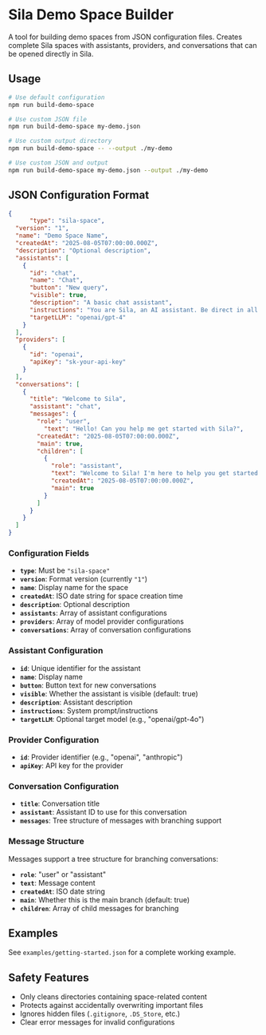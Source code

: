 # Sila Demo Space Builder

A tool for building demo spaces from JSON configuration files. Creates complete Sila spaces with assistants, providers, and conversations that can be opened directly in Sila.

## Usage

```bash
# Use default configuration
npm run build-demo-space

# Use custom JSON file
npm run build-demo-space my-demo.json

# Use custom output directory
npm run build-demo-space -- --output ./my-demo

# Use custom JSON and output
npm run build-demo-space my-demo.json --output ./my-demo
```

## JSON Configuration Format

```json
{
      "type": "sila-space",
  "version": "1",
  "name": "Demo Space Name",
  "createdAt": "2025-08-05T07:00:00.000Z",
  "description": "Optional description",
  "assistants": [
    {
      "id": "chat",
      "name": "Chat",
      "button": "New query",
      "visible": true,
      "description": "A basic chat assistant",
      "instructions": "You are Sila, an AI assistant. Be direct in all responses.",
      "targetLLM": "openai/gpt-4"
    }
  ],
  "providers": [
    {
      "id": "openai",
      "apiKey": "sk-your-api-key"
    }
  ],
  "conversations": [
    {
      "title": "Welcome to Sila",
      "assistant": "chat",
      "messages": {
        "role": "user",
          "text": "Hello! Can you help me get started with Sila?",
        "createdAt": "2025-08-05T07:00:00.000Z",
        "main": true,
        "children": [
          {
            "role": "assistant",
            "text": "Welcome to Sila! I'm here to help you get started...",
            "createdAt": "2025-08-05T07:00:00.000Z",
            "main": true
          }
        ]
      }
    }
  ]
}
```

### Configuration Fields

- **`type`**: Must be `"sila-space"`
- **`version`**: Format version (currently `"1"`)
- **`name`**: Display name for the space
- **`createdAt`**: ISO date string for space creation time
- **`description`**: Optional description
- **`assistants`**: Array of assistant configurations
- **`providers`**: Array of model provider configurations
- **`conversations`**: Array of conversation configurations

### Assistant Configuration

- **`id`**: Unique identifier for the assistant
- **`name`**: Display name
- **`button`**: Button text for new conversations
- **`visible`**: Whether the assistant is visible (default: true)
- **`description`**: Assistant description
- **`instructions`**: System prompt/instructions
- **`targetLLM`**: Optional target model (e.g., "openai/gpt-4o")

### Provider Configuration

- **`id`**: Provider identifier (e.g., "openai", "anthropic")
- **`apiKey`**: API key for the provider

### Conversation Configuration

- **`title`**: Conversation title
- **`assistant`**: Assistant ID to use for this conversation
- **`messages`**: Tree structure of messages with branching support

### Message Structure

Messages support a tree structure for branching conversations:

- **`role`**: "user" or "assistant"
- **`text`**: Message content
- **`createdAt`**: ISO date string
- **`main`**: Whether this is the main branch (default: true)
- **`children`**: Array of child messages for branching

## Examples

See `examples/getting-started.json` for a complete working example.

## Safety Features

- Only cleans directories containing space-related content
- Protects against accidentally overwriting important files
- Ignores hidden files (`.gitignore`, `.DS_Store`, etc.)
- Clear error messages for invalid configurations 